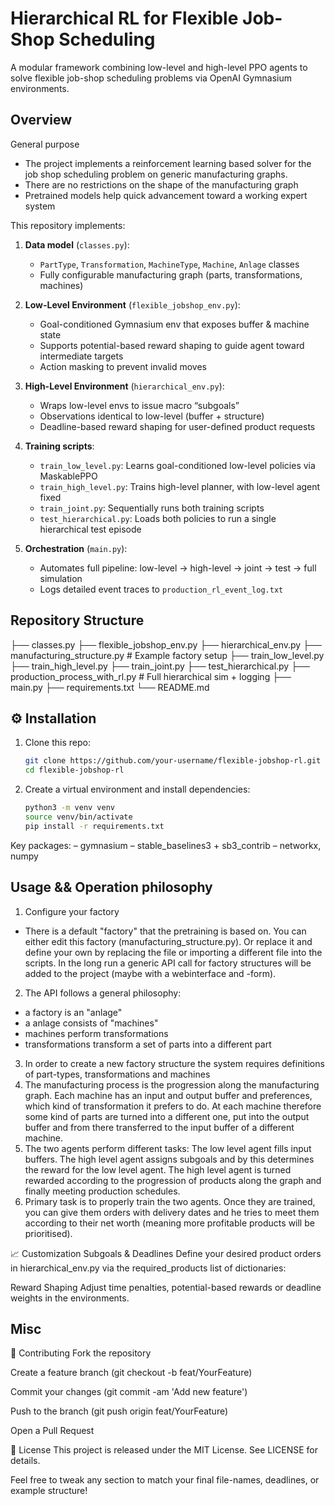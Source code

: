 # Hierarchical RL for Flexible Job-Shop Scheduling

A modular framework combining low-level and high-level PPO agents to solve flexible job-shop scheduling problems via OpenAI Gymnasium environments.

## Overview
General purpose
- The project implements a reinforcement learning based solver for the job shop scheduling problem on generic manufacturing graphs.
- There are no restrictions on the shape of the manufacturing graph 
- Pretrained models help quick advancement toward a working expert system

This repository implements:

1. **Data model** (`classes.py`):  
   - `PartType`, `Transformation`, `MachineType`, `Machine`, `Anlage` classes  
   - Fully configurable manufacturing graph (parts, transformations, machines)

2. **Low-Level Environment** (`flexible_jobshop_env.py`):  
   - Goal-conditioned Gymnasium env that exposes buffer & machine state  
   - Supports potential-based reward shaping to guide agent toward intermediate targets  
   - Action masking to prevent invalid moves

3. **High-Level Environment** (`hierarchical_env.py`):  
   - Wraps low-level envs to issue macro “subgoals”  
   - Observations identical to low-level (buffer + structure)  
   - Deadline-based reward shaping for user-defined product requests

4. **Training scripts**:  
   - `train_low_level.py`: Learns goal-conditioned low-level policies via MaskablePPO  
   - `train_high_level.py`: Trains high-level planner, with low-level agent fixed  
   - `train_joint.py`: Sequentially runs both training scripts  
   - `test_hierarchical.py`: Loads both policies to run a single hierarchical test episode  

5. **Orchestration** (`main.py`):  
   - Automates full pipeline: low-level → high-level → joint → test → full simulation  
   - Logs detailed event traces to `production_rl_event_log.txt`

## Repository Structure

├── classes.py
├── flexible_jobshop_env.py
├── hierarchical_env.py
├── manufacturing_structure.py # Example factory setup
├── train_low_level.py
├── train_high_level.py
├── train_joint.py
├── test_hierarchical.py
├── production_process_with_rl.py # Full hierarchical sim + logging
├── main.py
├── requirements.txt
└── README.md

## ⚙️ Installation

1. Clone this repo:
   ```bash
   git clone https://github.com/your-username/flexible-jobshop-rl.git
   cd flexible-jobshop-rl
2. Create a virtual environment and install dependencies:

    ```bash
    python3 -m venv venv
    source venv/bin/activate
    pip install -r requirements.txt

Key packages:
– gymnasium
– stable_baselines3 + sb3_contrib
– networkx, numpy

## Usage && Operation philosophy
1. Configure your factory
-  There is a default "factory" that the pretraining is based on.
You can either edit this factory (manufacturing_structure.py). Or replace it and define your own by replacing the file or importing a different file into the scripts. In the long run a generic API call for factory structures will be added to the project (maybe with a webinterface and -form).
2. The API follows a general philosophy:
-   a factory is an "anlage"
-   a anlage consists of "machines"
-   machines perform transformations
-   transformations transform a set of parts into a different part
3. In order to create a new factory structure the system requires definitions of part-types, transformations and machines
4. The manufacturing process is the progression along the manufacturing graph. Each machine has an input and output buffer and preferences, which kind of transformation it prefers to do. At each machine therefore some kind of parts are turned into a different one, put into the output buffer and from there transferred to the input buffer of a different machine.
5. The two agents perform different tasks: The low level agent fills input buffers. The high level agent assigns subgoals and by this determines the reward for the low level agent. The high level agent is turned rewarded according to the progression of products along the graph and finally meeting production schedules.
6. Primary task is to properly train the two agents. Once they are trained, you can give them orders with delivery dates and he tries to meet them according to their net worth (meaning more profitable products will be prioritised). 


📈 Customization
Subgoals & Deadlines
Define your desired product orders in hierarchical_env.py via the required_products list of dictionaries:

Reward Shaping
Adjust time penalties, potential-based rewards or deadline weights in the environments.

## Misc
🤝 Contributing
Fork the repository

Create a feature branch (git checkout -b feat/YourFeature)

Commit your changes (git commit -am 'Add new feature')

Push to the branch (git push origin feat/YourFeature)

Open a Pull Request

📄 License
This project is released under the MIT License. See LICENSE for details.


Feel free to tweak any section to match your final file-names, deadlines, or example structure!

